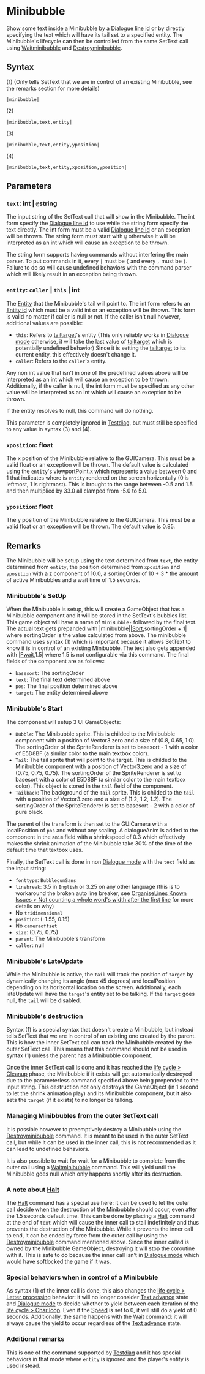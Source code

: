 # Minibubble

Show some text inside a Minibubble by a [Dialogue line id](../Dialogue%20line%20id.md) or by directly specifying the text which will have its tail set to a specified entity. The Minibubble's lifecycle can then be controlled from the same SetText call using [Waitminibubble](Waitminibubble.md) and [Destroyminibubble](Destroyminibubble.md).

## Syntax

(1) (Only tells SetText that we are in control of an existing Minibubble, see the remarks section for more details)

````
|minibubble|
````

(2)

````
|minibubble,text,entity|
````

(3)

````
|minibubble,text,entity,yposition|
````

(4)

````
|minibubble,text,entity,xposition,yposition|
````

## Parameters

### `text`: int | `@`string

The input string of the SetText call that will show in the Minibubble. The int form specify the [Dialogue line id](../Dialogue%20line%20id.md) to use while the string form specify the text directly. The int form must be a valid [Dialogue line id](../Dialogue%20line%20id.md) or an exception will be thrown. The string form must start with `@` otherwise it will be interpreted as an int which will cause an exception to be thrown.

The string form supports having commands without interfering the main parser. To put commands in it, every `|` must be `{` and every `,` must be `}`. Failure to do so will cause undefined behaviors with the command parser which will likely result in an exception being thrown.

### `entity`: `caller` | `this` | int

The [Entity](../../../Data%20format/Entity.md) that the Minibubble's tail will point to. The int form refers to an [Entity id](../Entity%20id.md) which must be a valid int or an exception will be thrown. This form is valid no matter if caller is null or not. If the caller isn't null however, additional values are possible:

* `this`: Refers to [tailtarget](../../Notable%20local%20variable/tailtarget.md)'s entity (This only reliably works in [Dialogue mode](../../Dialogue%20mode.md) otherwise, it will take the last value of [tailtarget](../../Notable%20local%20variable/tailtarget.md) which is potentially undefined behavior) Since it is setting the [tailtarget](../../Notable%20local%20variable/tailtarget.md) to its current entity, this effectively doesn't change it.
* `caller`: Refers to the `caller`'s entity.

Any non int value that isn't in one of the predefined values above will be interpreted as an int which will cause an exception to be thrown. Additionally,  if the caller is null, the int form must be specified as any other value will be interpreted as an int which will cause an exception to be thrown.

If the entity resolves to null, this command will do nothing.

This parameter is completely ignored in [Testdiag](Testdiag.md), but must still be specified to any value in syntax (3) and (4).

### `xposition`: float

The x position of the Minibubble relative to the GUICamera. This must be a valid float or an exception will be thrown. The default value is calculated using  the `entity`'s viewportPoint.x which represents a value between 0 and 1 that indicates where is `entity` rendered on the screen horizontally (0 is leftmost, 1 is rightmost). This is brought to the range between -0.5 and 1.5 and then multiplied by 33.0 all clamped from -5.0 to 5.0.

### `yposition`: float

The y position of the Minibubble relative to the GUICamera. This must be a valid float or an exception will be thrown. The default value is 0.85.

## Remarks

The Minibubble will be setup using the text determined from `text`, the entity determined from `entity`, the position determined from `xposition` and `yposition` with a z component of 10.0, a sortingOrder of 10 + 3 * the amount of active Minibubbles and a wait time of 1.5 seconds.

### Minibubble's SetUp

When the Minibubble is setup, this will create a GameObject that has a Minibubble component and it will be stored in the SetText's bubbles list. This game object will have a name of `MiniBubble-` followed by the final text. The actual text gets prepanded with |minibubble||[Sort](Sort.md),sortingOrder + 1| where sortingOrder is the value calculated from above. The minibubble command uses syntax (1) which is important because it allows SetText to know it is in control of an existing Minibubble. The text also gets appended with |[Fwait](Fwait.md),1.5| where 1.5 is not configurable via this command. The final fields of the component are as follows:

* `basesort`: The sortingOrder
* `text`: The final text determined above
* `pos`: The final position determined above
* `target`: The entity determined above

### Minibubble's Start

The component will setup 3 UI GameObjects:

* `Bubble`: The Minibubble sprite. This is childed to the Minibubble component with a position of Vector3.zero and a size of (0.8, 0.65, 1.0). The sortingOrder of the SpriteRenderer is set to basesort - 1 with a color of E5D8BF (a similar color to the main textbox color).
* `Tail`: The tail sprite that will point to the target. This is childed to the Minibubble component with a position of Vector3.zero and a size of (0.75, 0.75, 0.75). The sortingOrder of the SpriteRenderer is set to basesort with a color of E5D8BF (a similar color to the main textbox color). This object is stored in the `tail` field of the component.
* `Tailback`: The background of the `Tail` sprite. This is childed to the `tail` with a position of Vector3.zero and a size of (1.2, 1.2, 1.2). The sortingOrder of the SpriteRenderer is set to basesort - 2 with a color of pure black.

The parent of the transform is then set to the GUICamera with a localPosition of `pos` and without any scaling. A dialogueAnim is added to the component in the `anim` field with a shrinkspeed of 0.3 which effectively makes the shrink animation of the Minibubble take 30% of the time of the default time that textbox uses.

Finally, the SetText call is done in non [Dialogue mode](../../Dialogue%20mode.md) with the `text` field as the input string:

* `fonttype`: `BubblegumSans`
* `linebreak`: 3.5 in `English` or 3.25 on any other language (this is to workaround the broken auto line breaker, see [OrganiseLines Known Issues > Not counting a whole word's width after the first line](../../Related%20Systems/Automatic%20Line%20Breaks/OrganiseLines%20Known%20Issues.md#not-counting-a-whole-word-s-width-after-the-first-line) for more details on why)
* No `tridimensional`
* `position`: (-1.55, 0.15)
* No `cameraoffset`
* `size`: (0.75, 0.75)
* `parent`: The Minibubble's transform
* `caller`: null

### Minibubble's LateUpdate

While the Minibubble is active, the `tail` will track the position of `target` by dynamically changing its angle (max 45 degrees) and localPosition depending on its horizontal location on the screen. Additionally, each lateUpdate will have the `target`'s entity set to be talking. If the `target` goes null, the `tail` will be disabled.

### Minibubble's destruction

Syntax (1) is a special syntax that doesn't create a Minibubble, but instead tells SetText that we are in control of an existing one created by the parent. This is how the inner SetText call can track the Minibubble created by the outer SetText call. This means that this command should not be used in syntax (1) unless the parent has a Minibubble component.

Once the inner SetText call is done and it has reached the [life cycle > Cleanup](../../life%20cycle.md#cleanup) phase, the Minibubble if it exists will get automatically destroyed due to the parameterless command specified above being prepended to the input string. This destruction not only destroys the GameObject (in 1 second to let the shrink animation play) and its Minibubble component, but it also sets the `target` (if it exists) to no longer be talking.

### Managing Minibbubles from the outer SetText call

It is possible however to preemptively destroy a Minibubble using the [Destroyminibubble](Destroyminibubble.md) command. It is meant to be used in the outer SetText call, but while it can be used in the inner call, this is not recommended as it can lead to undefined behaviors.

It is also possible to wait for wait for a Minibubble to complete from the outer call using a [Waitminibubble](Waitminibubble.md) command. This will yield until the Minibubble goes null which only happens shortly after its destruction.

### A note about [Halt](Halt.md)

The [Halt](Halt.md) command has a special use here: it can be used to let the outer call decide when the destruction of the Minibubble should occur, even after the 1.5 seconds default time. This can be done by placing a [Halt](Halt.md) command at the end of `text` which will cause the inner call to stall indefinitely and thus prevents the destruction of the Minibubble. While it prevents the inner call to end, it can be ended by force from the outer call by using the [Destroyminibubble](Destroyminibubble.md) command mentioned above. Since the inner called is owned by the Minibubble GameObject, destroying it will stop the coroutine with it. This is safe to do because the inner call isn't in [Dialogue mode](../../Dialogue%20mode.md) which would have softlocked the game if it was.

### Special behaviors when in control of a Minibubble

As syntax (1) of the inner call is done, this also changes the [life cycle > Letter processing](../../life%20cycle.md#letter-processing) behavior: it will no longer consider [Text advance](../../Related%20Systems/Text%20advance.md) state and [Dialogue mode](../../Dialogue%20mode.md) to decide whether to yield between each iteration of the [life cycle > Char loop](../../life%20cycle.md#char-loop). Even if the [Speed](Speed.md) is set to 0, it will still do a yield of 0 seconds. Additionally, the same happens with the [Wait](Wait.md) command: it will always cause the yield to occur regardless of the [Text advance](../../Related%20Systems/Text%20advance.md) state.

### Additional remarks

This is one of the command supported by [Testdiag](Testdiag.md) and it has special behaviors in that mode where `entity` is ignored and the player's entity is used instead.
